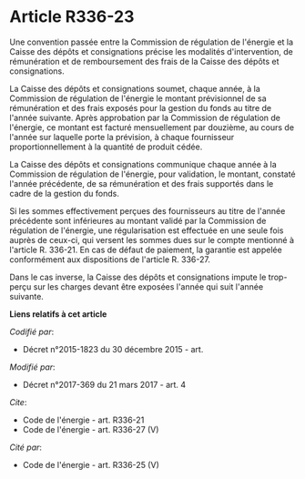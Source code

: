 # Article R336-23

Une convention passée entre la Commission de régulation de l'énergie et la Caisse des dépôts et consignations précise les
modalités d'intervention, de rémunération et de remboursement des frais de la Caisse des dépôts et consignations. 

La Caisse des dépôts et consignations soumet, chaque année, à la Commission de régulation de l'énergie le montant
prévisionnel de sa rémunération et des frais exposés pour la gestion du fonds au titre de l'année suivante. Après approbation
par la Commission de régulation de l'énergie, ce montant est facturé mensuellement par douzième, au cours de l'année sur
laquelle porte la prévision, à chaque fournisseur proportionnellement à la quantité de produit cédée. 

La Caisse des dépôts et consignations communique chaque année à la Commission de régulation de l'énergie, pour validation, le
montant, constaté l'année précédente, de sa rémunération et des frais supportés dans le cadre de la gestion du fonds. 

Si les sommes effectivement perçues des fournisseurs au titre de l'année précédente sont inférieures au montant validé par la
Commission de régulation de l'énergie, une régularisation est effectuée en une seule fois auprès de ceux-ci, qui versent les
sommes dues sur le compte mentionné à l'article R. 336-21. En cas de défaut de paiement, la garantie est appelée conformément
aux dispositions de l'article R. 336-27. 

Dans le cas inverse, la Caisse des dépôts et consignations impute le trop-perçu sur les charges devant être exposées l'année
qui suit l'année suivante.

**Liens relatifs à cet article**

_Codifié par_:

  - Décret n°2015-1823 du 30 décembre 2015 - art.

_Modifié par_:

  - Décret n°2017-369 du 21 mars 2017 - art. 4

_Cite_:

  - Code de l'énergie - art. R336-21
  - Code de l'énergie - art. R336-27 (V)

_Cité par_:

  - Code de l'énergie - art. R336-25 (V)

